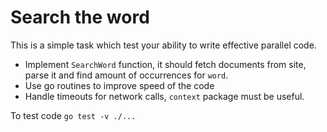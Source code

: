 # Search the word

This is a simple task which test your ability to write effective parallel code.
* Implement `SearchWord` function, it should fetch documents from site, parse it and find amount of occurrences for `word`.
* Use go routines to improve speed of the code
* Handle timeouts for network calls, `context` package must be useful.

To test code `go test -v ./...`
